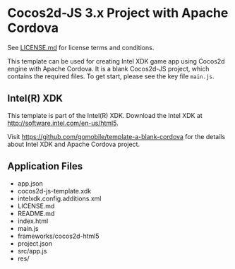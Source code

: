 # Cocos2d-JS 3.x Project with Apache Cordova

See [LICENSE.md]() for license terms and conditions.

This template can be used for creating Intel XDK game app using Cocos2d engine with Apache Cordova. It is a blank Cocos2d-JS project, which contains the required files. To get start, please see the key file `main.js`.

Intel(R) XDK
-------------------------------------------
This template is part of the Intel(R) XDK. 
Download the Intel XDK at http://software.intel.com/en-us/html5.

Visit https://github.com/gomobile/template-a-blank-cordova for the details about Intel XDK and Apache Cordova project.

Application Files
-----------------
* app.json
* cocos2d-js-template.xdk
* intelxdk.config.additions.xml
* LICENSE.md
* README.md
* index.html
* main.js
* frameworks/cocos2d-html5
* project.json
* src/app.js
* res/